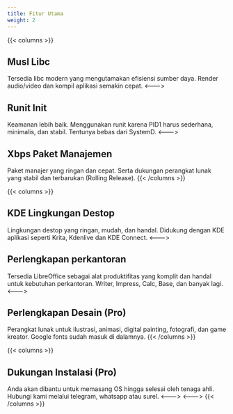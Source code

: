 ```yaml
---
title: Fitur Utama
weight: 2
---
```


{{< columns >}}
## Musl Libc
Tersedia libc modern yang mengutamakan efisiensi sumber daya. Render audio/video dan kompil aplikasi semakin cepat.
<--->
## Runit Init
Keamanan lebih baik. Menggunakan runit karena PID1 harus sederhana, minimalis, dan stabil. Tentunya bebas dari SystemD.
<--->
## Xbps Paket Manajemen
Paket manajer yang ringan dan cepat. Serta dukungan perangkat lunak yang stabil dan terbarukan (Rolling Release).
{{< /columns >}}

{{< columns >}}
## KDE Lingkungan Destop
Lingkungan destop yang ringan, mudah, dan handal. Didukung dengan KDE aplikasi seperti Krita, Kdenlive dan KDE Connect.
<--->
## Perlengkapan perkantoran
Tersedia LibreOffice sebagai alat produktifitas yang komplit dan handal untuk kebutuhan perkantoran. Writer, Impress, Calc, Base, dan banyak lagi.
<--->
## Perlengkapan Desain (Pro)
Perangkat lunak untuk ilustrasi, animasi, digital painting, fotografi, dan game kreator. Google fonts sudah masuk di dalamnya.
{{< /columns >}}

{{< columns >}}
## Dukungan Instalasi (Pro)
Anda akan dibantu untuk memasang OS hingga selesai oleh tenaga ahli. Hubungi kami melalui telegram, whatsapp atau surel.
<--->
<--->
{{< /columns >}}
